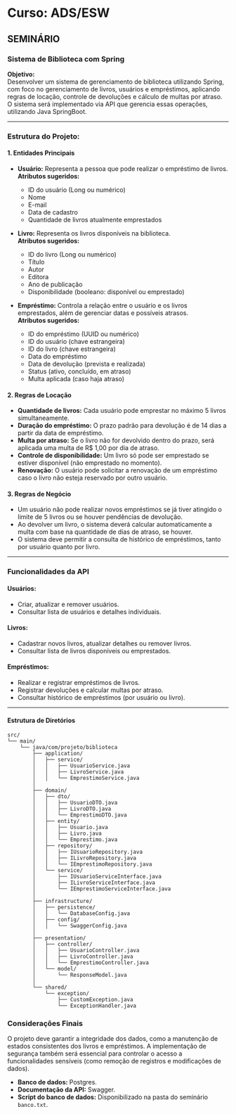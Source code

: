 # Curso: ADS/ESW

## SEMINÁRIO

### Sistema de Biblioteca com Spring

**Objetivo:**  
Desenvolver um sistema de gerenciamento de biblioteca utilizando Spring, com foco no gerenciamento de livros, usuários e empréstimos, aplicando regras de locação, controle de devoluções e cálculo de multas por atraso. O sistema será implementado via API que gerencia essas operações, utilizando Java SpringBoot.

---

### Estrutura do Projeto:

#### 1. Entidades Principais
- **Usuário:** Representa a pessoa que pode realizar o empréstimo de livros.  
  **Atributos sugeridos:**
  - ID do usuário (Long ou numérico)
  - Nome
  - E-mail
  - Data de cadastro
  - Quantidade de livros atualmente emprestados

- **Livro:** Representa os livros disponíveis na biblioteca.  
  **Atributos sugeridos:**
  - ID do livro (Long ou numérico)
  - Título
  - Autor
  - Editora
  - Ano de publicação
  - Disponibilidade (booleano: disponível ou emprestado)

- **Empréstimo:** Controla a relação entre o usuário e os livros emprestados, além de gerenciar datas e possíveis atrasos.  
  **Atributos sugeridos:**
  - ID do empréstimo (UUID ou numérico)
  - ID do usuário (chave estrangeira)
  - ID do livro (chave estrangeira)
  - Data do empréstimo
  - Data de devolução (prevista e realizada)
  - Status (ativo, concluído, em atraso)
  - Multa aplicada (caso haja atraso)

#### 2. Regras de Locação
- **Quantidade de livros:** Cada usuário pode emprestar no máximo 5 livros simultaneamente.
- **Duração do empréstimo:** O prazo padrão para devolução é de 14 dias a partir da data de empréstimo.
- **Multa por atraso:** Se o livro não for devolvido dentro do prazo, será aplicada uma multa de R$ 1,00 por dia de atraso.
- **Controle de disponibilidade:** Um livro só pode ser emprestado se estiver disponível (não emprestado no momento).
- **Renovação:** O usuário pode solicitar a renovação de um empréstimo caso o livro não esteja reservado por outro usuário.

#### 3. Regras de Negócio
- Um usuário não pode realizar novos empréstimos se já tiver atingido o limite de 5 livros ou se houver pendências de devolução.
- Ao devolver um livro, o sistema deverá calcular automaticamente a multa com base na quantidade de dias de atraso, se houver.
- O sistema deve permitir a consulta de histórico de empréstimos, tanto por usuário quanto por livro.

---

### Funcionalidades da API

#### Usuários:
- Criar, atualizar e remover usuários.
- Consultar lista de usuários e detalhes individuais.

#### Livros:
- Cadastrar novos livros, atualizar detalhes ou remover livros.
- Consultar lista de livros disponíveis ou emprestados.

#### Empréstimos:
- Realizar e registrar empréstimos de livros.
- Registrar devoluções e calcular multas por atraso.
- Consultar histórico de empréstimos (por usuário ou livro).

---

#### Estrutura de Diretórios

```plaintext
src/
└── main/
    └── java/com/projeto/biblioteca
        ├── application/
        │   ├── service/
        │   │   ├── UsuarioService.java
        │   │   ├── LivroService.java
        │   │   └── EmprestimoService.java
        │
        ├── domain/
        │   ├── dto/
        │   │   ├── UsuarioDTO.java
        │   │   ├── LivroDTO.java
        │   │   └── EmprestimoDTO.java
        │   ├── entity/
        │   │   ├── Usuario.java
        │   │   ├── Livro.java
        │   │   └── Emprestimo.java
        │   ├── repository/
        │   │   ├── IUsuarioRepository.java
        │   │   ├── ILivroRepository.java
        │   │   └── IEmprestimoRepository.java
        │   └── service/
        │       ├── IUsuarioServiceInterface.java
        │       ├── ILivroServiceInterface.java
        │       └── IEmprestimoServiceInterface.java
        │
        ├── infrastructure/
        │   ├── persistence/
        │   │   └── DatabaseConfig.java
        │   ├── config/
        │   │   └── SwaggerConfig.java
        │
        ├── presentation/
        │   ├── controller/
        │   │   ├── UsuarioController.java
        │   │   ├── LivroController.java
        │   │   └── EmprestimoController.java
        │   └── model/
        │       └── ResponseModel.java
        │
        └── shared/
            └── exception/
                ├── CustomException.java
                └── ExceptionHandler.java

```
### Considerações Finais

O projeto deve garantir a integridade dos dados, como a manutenção de estados consistentes dos livros e empréstimos. A implementação de segurança também será essencial para controlar o acesso a funcionalidades sensíveis (como remoção de registros e modificações de dados).

- **Banco de dados:** Postgres.  
- **Documentação da API:** Swagger.  
- **Script do banco de dados:** Disponibilizado na pasta do seminário `banco.txt`.
